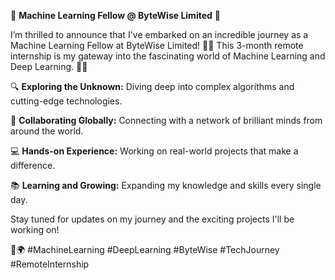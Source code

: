 🚀 **Machine Learning Fellow @ ByteWise Limited** 🌟

I’m thrilled to announce that I've embarked on an incredible journey as a Machine Learning Fellow at ByteWise Limited! 🎉✨ 
This 3-month remote internship is my gateway into the fascinating world of Machine Learning and Deep Learning. 🧠💡

🔍 **Exploring the Unknown:** Diving deep into complex algorithms and cutting-edge technologies.

🤝 **Collaborating Globally:** Connecting with a network of brilliant minds from around the world.

💻 **Hands-on Experience:** Working on real-world projects that make a difference.

📚 **Learning and Growing:** Expanding my knowledge and skills every single day.

Stay tuned for updates on my journey and the exciting projects I'll be working on! 

🚀🌍 #MachineLearning #DeepLearning #ByteWise #TechJourney #RemoteInternship
